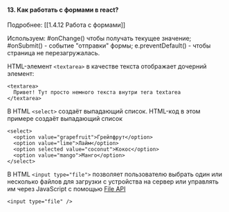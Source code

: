 #### 13. Как работать с формами в react?
Подробнее: [[1.4.12 Работа с формами]]

Используем:
#onChange() чтобы получать текущее значение;
#onSubmit() - событие "отправки" формы;
e.preventDefault() - чтобы страница не перезагружалась.

HTML-элемент `<textarea>` в качестве текста отображает дочерний элемент:

```
<textarea>
  Привет! Тут просто немного текста внутри тега textarea
</textarea>
```

В HTML `<select>` создаёт выпадающий список. HTML-код в этом примере создаёт выпадающий список
```
<select>
  <option value="grapefruit">Грейпфрут</option>
  <option value="lime">Лайм</option>
  <option selected value="coconut">Кокос</option>
  <option value="mango">Манго</option>
</select>
```

В HTML `<input type="file">` позволяет пользователю выбрать один или несколько файлов для загрузки с устройства на сервер или управлять им через JavaScript с помощью [File API](https://developer.mozilla.org/ru/docs/Web/API/File/Using_files_from_web_applications)
```
<input type="file" />
```
